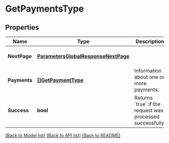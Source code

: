 # GetPaymentsType

## Properties
Name | Type | Description | Notes
------------ | ------------- | ------------- | -------------
**NextPage** | [**ParametersGlobalResponseNextPage**](#/parameters/GLOBAL_RESPONSE_nextPage.md) |  | [optional] [default to null]
**Payments** | [**[]GetPaymentType**](GETPaymentType.md) | Information about one or more payments:  | [optional] [default to null]
**Success** | **bool** | Returns &#x60;true&#x60; if the request was processed successfully.  | [optional] [default to null]

[[Back to Model list]](../README.md#documentation-for-models) [[Back to API list]](../README.md#documentation-for-api-endpoints) [[Back to README]](../README.md)


